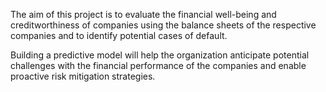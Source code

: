 The aim of this project is to evaluate the financial well-being 
and creditworthiness of companies using the balance sheets of 
the respective companies and to identify potential cases of 
default. 


Building a predictive model will help the 
organization anticipate potential challenges with the financial 
performance of the companies and enable proactive risk 
mitigation strategies.
